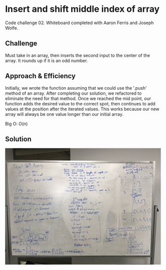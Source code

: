 # Insert and shift middle index of array
Code challenge 02. 
Whiteboard completed with Aaron Ferris and Joseph Wolfe.


## Challenge
Must take in an array, then inserts the second input to the center of the array. It rounds up if it is an odd number.

## Approach & Efficiency

Initially, we wrote the function assuming that we could use the '.push' method of an array. After completing our solution, we refactored to eliminate the need for that method. Once we reached the mid point, our function adds the desired value to the correct spot, then continues to add values at the position after the iterated values. This works because our new array will always be one value longer than our initial array.

Big O: O(n)

## Solution
![](../../../assets/arrayShiftWhiteboard.jpg)